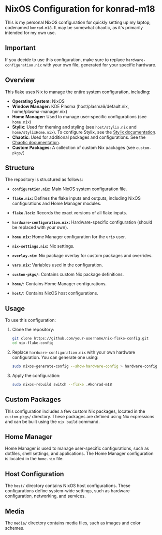 # NixOS Configuration for konrad-m18

This is my personal NixOS configuration for quickly setting up my laptop, codenamed `konrad-m18`. It may be somewhat chaotic, as it's primarily intended for my own use.

## Important

If you decide to use this configuration, make sure to replace `hardware-configuration.nix` with your own file, generated for your specific hardware.

## Overview

This flake uses Nix to manage the entire system configuration, including:

*   **Operating System:** NixOS
*   **Window Manager:** KDE Plasma (host/plasma6/default.nix, home/plasma-manager.nix)
*   **Home Manager:** Used to manage user-specific configurations (see `home.nix`)
*   **Stylix:** Used for theming and styling (see `host/stylix.nix` and `home/stylixHome.nix`). To configure Stylix, see the [Stylix documentation](https://github.com/danth/stylix).
*   **Chaotic:** Used for additional packages and configurations. See the [Chaotic documentation](https://github.com/chaotic-cx/nyx).
*   **Custom Packages:** A collection of custom Nix packages (see `custom-pkgs/`)

## Structure

The repository is structured as follows:

*   **`configuration.nix`:** Main NixOS system configuration file.
*   **`flake.nix`:** Defines the flake inputs and outputs, including NixOS configurations and Home Manager modules.
*   **`flake.lock`:** Records the exact versions of all flake inputs.
*   **`hardware-configuration.nix`:** Hardware-specific configuration (should be replaced with your own).
*   **`home.nix`:** Home Manager configuration for the `urio` user.
*   **`nix-settings.nix`:** Nix settings.
*   **`overlay.nix`:** Nix package overlay for custom packages and overrides.
*   **`vars.nix`:** Variables used in the configuration.
*   **`custom-pkgs/`:** Contains custom Nix package definitions.

*   **`home/`:** Contains Home Manager configurations.

*   **`host/`:** Contains NixOS host configurations.


## Usage

To use this configuration:

1.  Clone the repository:

    ```bash
    git clone https://github.com/your-username/nix-flake-config.git
    cd nix-flake-config
    ```

2.  Replace `hardware-configuration.nix` with your own hardware configuration. You can generate one using:

    ```bash
    sudo nixos-generate-config --show-hardware-config > hardware-configuration.nix
    ```

3.  Apply the configuration:

    ```bash
    sudo nixos-rebuild switch --flake .#konrad-m18
    ```

## Custom Packages

This configuration includes a few custom Nix packages, located in the `custom-pkgs/` directory. These packages are defined using Nix expressions and can be built using the `nix build` command.

## Home Manager

Home Manager is used to manage user-specific configurations, such as dotfiles, shell settings, and applications. The Home Manager configuration is located in the `home.nix` file.

## Host Configuration

The `host/` directory contains NixOS host configurations. These configurations define system-wide settings, such as hardware configuration, networking, and services.

## Media

The `media/` directory contains media files, such as images and color schemes.
